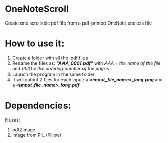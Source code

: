 # OneNoteScroll
Create one scrollable pdf file from a pdf-printed OneNote endless file

# How to use it:
1) Create a folder with all the .pdf files 
2) Rename the files as: ***"AAA_0001.pdf"*** with *AAA = the name of the file* and *0001 = the ordering number of the pages* 
3) Launch the program in the same folder
4) It will output 2 files for each input: a ***<imput_file_name>_long.png*** and a ***<imput_file_name>_long.pdf***

# Dependencies:
It uses:
  1) pdf2image
  2) Image from PIL (Pillow)
